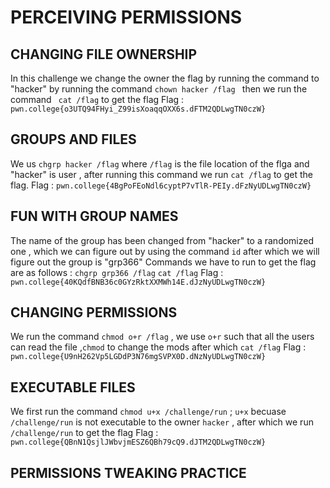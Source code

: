 # PERCEIVING PERMISSIONS

## CHANGING FILE OWNERSHIP 

In this challenge we change the owner the flag by running the command to "hacker" by running the command `chown hacker /flag ` then we run the command ` cat /flag` to get the flag 
Flag : `pwn.college{o3UTQ94FHyi_Z99isXoaqqOXX6s.dFTM2QDLwgTN0czW}`

## GROUPS AND FILES 

We us `chgrp hacker /flag` where `/flag` is the file location of the flga and "hacker" is user , after running this command we run `cat /flag` to get the flag. 
Flag : `pwn.college{4BgPoFEoNdl6cyptP7vTlR-PEIy.dFzNyUDLwgTN0czW}`

## FUN WITH GROUP NAMES 

The name of the group has been changed from "hacker" to a randomized one , which we can figure out by using the command `id` after which we will figure out the group is "grp366"
Commands we have to run to get the flag are as follows : 
`chgrp grp366 /flag`
`cat /flag`
Flag : `pwn.college{40KQdfBNB36c0GYzRktXXMWh14E.dJzNyUDLwgTN0czW}`

## CHANGING PERMISSIONS

We run the command `chmod o+r /flag` , we use `o+r` such that all the users can read the file ,`chmod` to change the mods after which `cat /flag`
Flag : `pwn.college{U9nH262Vp5LGDdP3N76mgSVPX0D.dNzNyUDLwgTN0czW}`

## EXECUTABLE FILES 

We first run  the command `chmod u+x /challenge/run` ; `u+x` becuase `/challenge/run` is not executable to the owner `hacker` , after which we run `/challenge/run` to get the flag 
Flag : `pwn.college{QBnN1QsjlJWbvjmESZ6QBh79cQ9.dJTM2QDLwgTN0czW}`

## PERMISSIONS TWEAKING PRACTICE






